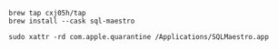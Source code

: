 ```
brew tap cxj05h/tap
brew install --cask sql-maestro
```

`sudo xattr -rd com.apple.quarantine /Applications/SQLMaestro.app`



